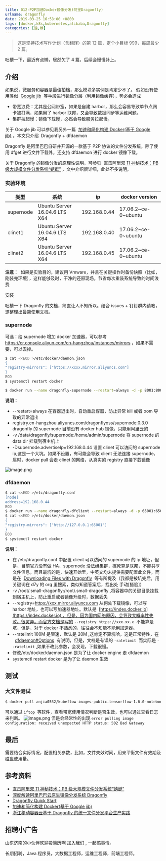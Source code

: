 ```yaml
---
title: 012-P2P加速Docker镜像分发(阿里Dragonfly)
urlname: dragonfly
date: 2019-03-25 16:58:00 +0800
tags: [docker,k8s,kubernetes,alibaba,Dragonfly]
categories: [运,维]
---
```


> 这是坚持技术写作计划（含翻译）的第 12 篇，定个小目标 999，每周最少 2 篇。

吐槽一下，最近有点懒，居然欠了 4 篇，后续会慢慢补上。

## 介绍

如果说，微服务和容器是最佳拍档，那么模块多实例是肯定少不了。
假如没有使用类似  [Google jib](https://github.com/GoogleContainerTools/jib)  等手段进行镜像分层（利用镜像缓存），势必会造成

- 带宽浪费：尤其是公网带宽，如果是自建 harbor，那么会容易导致单节点网卡被打满，如果用了 harbor 联邦，又会导致数据同步等运维问题。
- 集群拉起慢：镜像下载慢，必然会导致服务拉起慢。

关于 Google jib 可以参见我另外一篇  [加速和简化构建 Docker(基于 Google jib)](https://juejin.im/post/5c60c021f265da2dd37bf85b) ，本文只介绍  Dragonfly + dfdaemon

Dragonfly 是阿里巴巴自研并开源的一款基于 P2P 协议的文件分发系统。除了使用 dfget 进行文件下载外，还支持 dfdaemon 进行 docker 镜像下载。

关于 Dragonfly 的镜像分发的原理性说明，可参见  [直击阿里双 11 神秘技术：PB 级大规模文件分发系统“蜻蜓”](https://yq.aliyun.com/articles/244897) ，文中介绍很详细，此处不多说明。

<!-- more -->

### 实验环境

| 类型      | 系统                          | ip           | docker version      |
| --------- | ----------------------------- | ------------ | ------------------- |
| supernode | Ubuntu Server 16.04.6 LTS X64 | 192.168.0.44 | 17.06.2~ce-0~ubuntu |
| clinet1   | Ubuntu Server 16.04.6 LTS X64 | 192.168.0.40 | 17.06.2~ce-0~ubuntu |
| clinet2   | Ubuntu Server 16.04.6 LTS X64 | 192.168.0.45 | 17.06.2~ce-0~ubuntu |

**注意：** 
如果是实验目的，建议用 Vmware，并且在关键操作时备份快照（比如，刚装完环境），这样能够及时，干净的还原现场，节省每次重装系统导致的时间浪费

安装

吐槽一下 Dragonfly 的文档，简直让人不知所以。结合 issues + 钉钉群内请教，遂整理出最简使用文档。

### supernode

可选：给 supernode 增加 docker 加速器，可以参考 https://cr.console.aliyun.com/cn-hangzhou/instances/mirrors ，如果不需要，可以去掉。

```bash
$ cat <<EOD >/etc/docker/daemon.json
{
"registry-mirrors": ["https://xxxx.mirror.aliyuncs.com"]
}
EOD
$ systemctl restart docker
```

```bash
$ docker run --name dragonfly-supernode --restart=always -d -p 8001:8001 -p 8002:8002 -v /data/dragonfly/supernode:/home/admin/supernode registry.cn-hangzhou.aliyuncs.com/dragonflyoss/supernode:0.3.0 -Dsupernode.advertiseIp=192.168.0.44
```

**说明：**

- --restart=always 在容器退出时，自动重启容器，防止异常 kill 或者 oom 导致的异常退出
- registry.cn-hangzhou.aliyuncs.com/dragonflyoss/supernode:0.3.0 dragonfly 的 supernode 目前没有 docker hub 镜像，只能用阿里云的
- -v /data/dragonfly/supernode:/home/admin/supernode 将 supernode 的 data dir 挂载到宿主机上
- -Dsupernode.advertiseIp=192.168.0.44 设置 clinet 可以访问的 supernode ip,这是一个大坑。如果不设置，有可能会导致 client 无法连接 supernode，届时，docker pull 会走 clinet 的网络，从真实的 registry 直接下载镜像

![image.png](https://cdn.nlark.com/yuque/0/2019/png/226273/1553506862485-080cc522-2d28-47b9-8d6b-3db34db173f3.png#align=left&display=inline&height=624&name=image.png&originHeight=624&originWidth=725&size=90024&status=done&width=725)

### dfdaemon 

```bash
$ cat <<EOD >/etc/dragonfly.conf
[node]
address=192.168.0.44
EOD
$ docker run --name dragonfly-dfclient --restart=always -d -p 65001:65001 -v /root/.small-dragonfly:/root/.small-dragonfly -v /etc/dragonfly.conf:/etc/dragonfly.conf dragonflyoss/dfclient:v0.3.0 --registry=https://xxx.mirror.aliyuncs.com  --ratelimit 100M
$ cat <<EOD >/etc/docker/daemon.json
{
"registry-mirrors": ["http://127.0.0.1:65001"]
}
EOD
$ systemctl restart docker
```

**说明：**

- 在 /etc/dragonfly.conf 中配置 client 可以访问的 supernode 的 ip 地址，但是，目前官方没有做 HA，supernode 没法组集群，撑死算是联邦，不能共享文件信息，而且最坑的是，快速开始里，中英文均未提供需要配置此文件，而是在  [Downloading Files with Dragonfly](https://d7y.io/en-us/docs/userguide/download_files.html)  等有所提及（我都是被坑完后，用关键词在 d7y 的 org 里搜索，类似知道答案后，找出处 手动[捂脸]）
- -v /root/.small-dragonfly:/root/.small-dragonfly ,将容器中的关键目录挂载到宿主机上，防止重启或者镜像升级时，数据丢失
- --registry=https://xxx.mirror.aliyuncs.com 从何处下载镜像，可以写 harbor 地址，也可以写加速器地址。默认是  [https://index.docker.io](https://index.docker.io) ，但是，因为国内网络原因，会导致大概率性失败。很灵异。而官方文档是写的 `--registry https://xxx.xx.x`  不能算是坑，但是，对于 docker 不熟悉的，往往会不知能不能用加速器。
- --ratelimit 100M 是限速，默认是 20M ,这肯定不算坑哈，这是正常特性，在   [dfdaemon#Options](https://d7y.io/zh-cn/docs/quickstart.html)  有说明，但是，文档是有误的 `-ratelimit`  而实际是 `--ratelimit` ,如果不改此参数，会发现，下载很慢。
- 修改/etc/docker/daemon.json 是为了让 docker engine 走 dfdaemon
- systemctl restart docker 是为了让 daemon 生效

## 测试

### 大文件测试

```bash
$ docker pull anjia0532/kubeflow-images-public.tensorflow-1.6.0-notebook-gpu:v20180604-b3733835
```

可以通过 `iftop`  等软件，查看带宽使用情况判断是否生效，也可以通过查看日志来判断。
![image.png](https://cdn.nlark.com/yuque/0/2019/png/226273/1553508378817-cde03b19-e0e2-4d03-a233-b9090cc0db2f.png#align=left&display=inline&height=821&name=image.png&originHeight=821&originWidth=1911&size=46951&status=done&width=1911)
但是会经常性的出现 `error pulling image configuration: received unexpected HTTP status: 502 Bad Gateway`

## 最后

需要结合实际情况，配置相关参数，比如，文件失效时间，用来平衡文件有效期及磁盘使用量。

## 参考资料

- [直击阿里双 11 神秘技术：PB 级大规模文件分发系统“蜻蜓”](https://yq.aliyun.com/articles/244897)
- [深度解读阿里巴巴云原生镜像分发系统 Dragonfly](https://mp.weixin.qq.com/s?__biz=MzUzNzYxNjAzMg==∣=2247484045&idx=1&sn=2e4586171930b8d3080eadd55be09723)
- [Dragonfly Quick Start](https://d7y.io/en-us/docs/quickstart.html)
- [加速和简化构建 Docker(基于 Google jib)](https://juejin.im/post/5c60c021f265da2dd37bf85b)
- [浙江移动容器云基于 Dragonfly 的统一文件分发平台生产实践](https://d7y.io/zh-cn/blog/china-mobile-practice.html)

## 招聘小广告

山东济南的小伙伴欢迎投简历啊 [加入我们](https://www.shunnengnet.com/index.php/Home/Contact/join.html) , 一起搞事情。

长期招聘，Java 程序员，大数据工程师，运维工程师，前端工程师。
